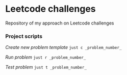 # Leetcode challenges

Repository of my approach on Leetcode challenges

### Project scripts

_Create new problem template_
`just c _problem_number_`

_Run problem_
`just r _problem_number_`

_Test problem_
`just t _problem_number_`
